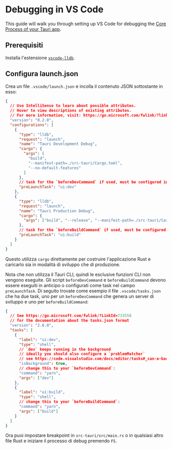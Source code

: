 # Debugging in VS Code

This guide will walk you through setting up VS Code for debugging the [Core Process of your Tauri app][].

## Prerequisiti

Installa l'estensione [`vscode-lldb`][].

## Configura launch.json

Crea un file `.vscode/launch.json` e incolla il contenuto JSON sottostante in esso:

```json title=".vscode/launch.json"
{
  // Use IntelliSense to learn about possible attributes.
  // Hover to view descriptions of existing attributes.
  // For more information, visit: https://go.microsoft.com/fwlink/?linkid=830387
  "version": "0.2.0",
  "configurations": [
    {
      "type": "lldb",
      "request": "launch",
      "name": "Tauri Development Debug",
      "cargo": {
        "args": [
          "build",
          "--manifest-path=./src-tauri/Cargo.toml",
          "--no-default-features"
        ]
      },
      // task for the `beforeDevCommand` if used, must be configured in `.vscode/tasks.json`
      "preLaunchTask": "ui:dev"
    },
    {
      "type": "lldb",
      "request": "launch",
      "name": "Tauri Production Debug",
      "cargo": {
        "args": ["build", "--release", "--manifest-path=./src-tauri/Cargo.toml"]
      },
      // task for the `beforeBuildCommand` if used, must be configured in `.vscode/tasks.json`
      "preLaunchTask": "ui:build"
    }
  ]
}
```

Questo utilizza `cargo` direttamente per costruire l'applicazione Rust e caricarlo sia in modalità di sviluppo che di produzione.

Nota che non utilizza il Tauri CLI, quindi le esclusive funzioni CLI non vengono eseguite. Gli script `beforeDevCommand` e `beforeBuildCommand` devono essere eseguiti in anticipo o configurati come task nel campo `preLaunchTask`. Di seguito trovate come esempio il file `.vscode/tasks.json` che ha due task, uno per un `beforeDevCommand` che genera un server di sviluppo e uno per `beforeBuildCommand`:

```json title=".vscode/tasks.json"
{
  // See https://go.microsoft.com/fwlink/?LinkId=733558
  // for the documentation about the tasks.json format
  "version": "2.0.0",
  "tasks": [
    {
      "label": "ui:dev",
      "type": "shell",
      // `dev` keeps running in the background
      // ideally you should also configure a `problemMatcher`
      // see https://code.visualstudio.com/docs/editor/tasks#_can-a-background-task-be-used-as-a-prelaunchtask-in-launchjson
      "isBackground": true,
      // change this to your `beforeDevCommand`:
      "command": "yarn",
      "args": ["dev"]
    },
    {
      "label": "ui:build",
      "type": "shell",
      // change this to your `beforeBuildCommand`:
      "command": "yarn",
      "args": ["build"]
    }
  ]
}
```

Ora puoi impostare breakpoint in `src-tauri/src/main.rs` o in qualsiasi altro file Rust e iniziare il processo di debug premendo `F5`.

[`vscode-lldb`]: https://marketplace.visualstudio.com/items?itemName=vadimcn.vscode-lldb

[Core Process of your Tauri app]: ../../references/architecture/process-model.md#the-core-process